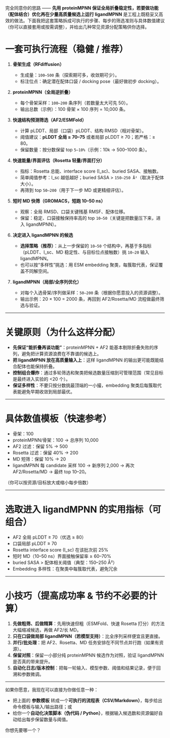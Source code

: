 完全同意你的思路 —— **先用 proteinMPNN 保证全局折叠稳定性，若要做功能（配体结合）优化再在少量高质量候选上运行 ligandMPNN** 是工程上既稳妥又高效的做法。下面我把这套策略拆成可执行的步骤、每步的筛选准则与具体数值建议（你可以直接套用或按需调整），并给出几种常见资源分配策略供你选择。

# 一套可执行流程（稳健 / 推荐）

1. **骨架生成（RFdiffusion）**

   * 生成量：`100–500` 条（探索期可多，收敛期可少）。
   * 标注位点：确定潜在配体口袋 / docking pose（最好做初步 docking）。

2. **proteinMPNN（全局逆折叠）**

   * 每个骨架采样：`100–200` 条序列（若数量太大可先 50）。
   * 输出总数（示例）：100 骨架 × 100 序列 = 10,000 条。

3. **快速结构预测筛选（AF2/ESMFold）**

   * 计算 pLDDT、局部（口袋）pLDDT、结构 RMSD（相对骨架）。
   * 阈值建议：**pLDDT 全局 ≥ 70–75** 或者局部 pLDDT ≥ 70；若严格：≥ 80。
   * 保留数量：按分数保留 top `5–10%`（示例：10k → 500–1000 条）。

4. **快速能量/界面评估（Rosetta 轻量/界面打分）**

   * 指标：Rosetta 总能、interface score (I_sc)、buried SASA、接触数。
   * 简单阈值参考：I_sc 越低越好；buried SASA > `150–250 Å²`（取决于配体大小）。
   * 再筛到 top `50–200`（用于下一步 MD 或更精细评估）。

5. **短时 MD 快筛（GROMACS，短跑 10–50 ns）**

   * 观察：全局 RMSD、口袋关键残基 RMSF、配体位移。
   * 保留：稳定、口袋接触保持率高的 top `10–50`（关键是把数量压下来，进入 ligandMPNN）。

6. **决定进入 ligandMPNN 的候选**

   * **选择策略（推荐）**：从上一步保留的 `10–50` 个结构中，再基于多指标（pLDDT、I_sc、MD 稳定性、与目标位点接触数）挑 `10–20` 输入 ligandMPNN。
   * 也可以按“多样性”挑选：用 ESM embedding 聚类，每簇取代表，保证覆盖不同解空间。

7. **ligandMPNN（局部/全序列优化）**

   * 对每个入选骨架/序列做采样：`50–200` 条（根据你愿意投入的资源调整）。
   * 输出示例：20 × 100 = 2000 条，再回到 AF2/Rosetta/MD 流程做最终筛选与验证。

---

# 关键原则（为什么这样分配）

* **先保证“能折叠再谈功能”**：proteinMPNN + AF2 能基本剔除折叠失败的序列，避免把计算资源浪费在不靠谱的候选上。
* **把 ligandMPNN 放在高质量输入上**：这样 ligandMPNN 的输出更可能既能结合配体也能保持折叠。
* **控制组合爆炸**：通过多轮筛选和聚类把候选数量压缩到可管理范围（常见目标是最终进入实验的 <20 个）。
* **保证多样性**：不要只按分数挑最顶端的一小撮，embedding 聚类后每簇取代表能避免早期收敛到局部最优。

---

# 具体数值模板（快速参考）

* 骨架：100
* proteinMPNN/骨架：100 → 总序列 10,000
* AF2 过滤：保留 5% → 500
* Rosetta 过滤：保留 40% → 200
* MD 短筛：保留 10% → 20
* ligandMPNN 每 candidate 采样 100 → 新序列 2,000 → 再次 AF2/Rosetta/MD → 最终 top 10–20。

（你可以按资源/目标放大或缩小每步倍数）

---

# 选取进入 ligandMPNN 的实用指标（可组合）

* AF2 全局 pLDDT ≥ 70（优选 ≥ 80）
* 口袋局部 pLDDT ≥ 70
* Rosetta interface score (I_sc) 在该批次前 25%
* 短时 MD（10–50 ns）界面接触保留率 ≥ 60–70%
* buried SASA > 配体相关阈值（典型：150–250 Å²）
* Embedding 多样性：在聚类中每簇取代表，避免冗余

---

# 小技巧（提高成功率 & 节约不必要的计算）

1. **先做粗筛、后做精算**：先用快速但粗（ESMFold、快速 Rosetta 打分）的方法大幅缩减候选，再做 AF2/长 MD。
2. **只在口袋做局部 ligandMPNN（若模型支持）**：比全序列采样便宜且更直接。
3. **并行/批处理**：把 AF2、Rosetta、MD 任务安排在不同节点并行跑（如果有资源）。
4. **保留对照**：保留一小部分纯 proteinMPNN 候选作为对照，验证 ligandMPNN 是否真的带来提升。
5. **自动化日志/版本控制**：把每一轮输入、模型参数、阈值和结果记录，便于回溯和参数微调。

---

如果你愿意，我现在可以直接为你做任意一种：

* 把上面的 **参数模板** 转成一个**可执行的流程表（CSV/Markdown）**，每步给出命令模板与输入/输出路径；或
* 给你一个**自动化决策脚本（伪代码 / Python）**，根据输入候选数和资源偏好自动给出每步保留数量与阈值。

你想先要哪一个？
